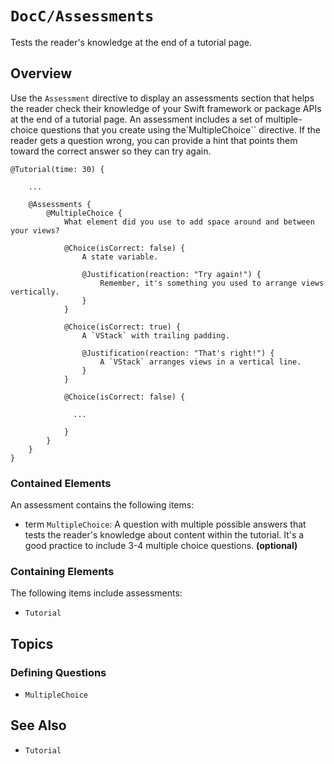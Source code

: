 # ``DocC/Assessments``

Tests the reader's knowledge at the end of a tutorial page.

## Overview

Use the `Assessment` directive to display an assessments section that helps the reader check their knowledge of your Swift framework or package APIs at the end of a tutorial page. An assessment includes a set of multiple-choice questions that you create using the`MultipleChoice`` directive. If the reader gets a question wrong, you can provide a hint that points them toward the correct answer so they can try again.

```
@Tutorial(time: 30) {
    
    ...

    @Assessments {
        @MultipleChoice {
            What element did you use to add space around and between your views?

            @Choice(isCorrect: false) {
                A state variable.

                @Justification(reaction: "Try again!") {
                    Remember, it's something you used to arrange views vertically.
                }
            }

            @Choice(isCorrect: true) {
                A `VStack` with trailing padding.

                @Justification(reaction: "That's right!") {
                    A `VStack` arranges views in a vertical line.
                }
            }

            @Choice(isCorrect: false) {
              
              ...
              
            }
        }  
    }
}
```

### Contained Elements

An assessment contains the following items:

- term ``MultipleChoice``: A question with multiple possible answers that tests the reader's knowledge about content within the tutorial. It's a good practice to include 3-4 multiple choice questions. **(optional)**

### Containing Elements

The following items include assessments:

- ``Tutorial``

## Topics

### Defining Questions

- ``MultipleChoice``

## See Also

- ``Tutorial``

<!-- Copyright (c) 2021 Apple Inc and the Swift Project authors. All Rights Reserved. -->
